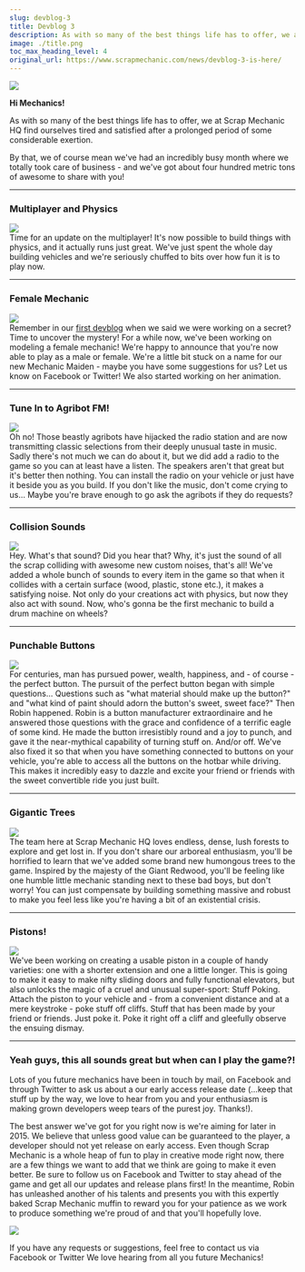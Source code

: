 ```yaml
---
slug: devblog-3
title: Devblog 3
description: As with so many of the best things life has to offer, we at Scrap Mechanic HQ find ourselves tired and satisfied after a prolonged period of some considerable exertion.
image: ./title.png
toc_max_heading_level: 4
original_url: https://www.scrapmechanic.com/news/devblog-3-is-here/
---
```


![](./title.png)

**Hi Mechanics!**

As with so many of the best things life has to offer, we at Scrap Mechanic HQ
find ourselves tired and satisfied after a prolonged period of some considerable
exertion.

<!--truncate-->

By that, we of course mean we've had an incredibly busy month where we totally
took care of business - and we've got about four hundred metric tons of awesome
to share with you!

---

### Multiplayer and Physics

![](./scrapmechanic04032015_162738601.png) <br/> Time for an update on the
multiplayer! It's now possible to build things with physics, and it actually
runs just great. We've just spent the whole day building vehicles and we're
seriously chuffed to bits over how fun it is to play now.

---

### Female Mechanic

![](./female-mechanic.png) <br/> Remember in our
[first devblog](/news/devblog-1#secret) when we said we were working on a
secret? Time to uncover the mystery! For a while now, we've been working on
modeling a female mechanic! We're happy to announce that you're now able to play
as a male or female. We're a little bit stuck on a name for our new Mechanic
Maiden - maybe you have some suggestions for us? Let us know on Facebook or
Twitter! We also started working on her animation.

---

### Tune In to Agribot FM!

![](./radio.png) <br/> Oh no! Those beastly agribots have hijacked the radio
station and are now transmitting classic selections from their deeply unusual
taste in music. Sadly there's not much we can do about it, but we did add a
radio to the game so you can at least have a listen. The speakers aren't that
great but it's better then nothing. You can install the radio on your vehicle or
just have it beside you as you build. If you don't like the music, don't come
crying to us... Maybe you're brave enough to go ask the agribots if they do
requests?

---

### Collision Sounds

![](./collision.png) <br/> Hey. What's that sound? Did you hear that? Why, it's
just the sound of all the scrap colliding with awesome new custom noises, that's
all! We've added a whole bunch of sounds to every item in the game so that when
it collides with a certain surface (wood, plastic, stone etc.), it makes a
satisfying noise. Not only do your creations act with physics, but now they also
act with sound. Now, who's gonna be the first mechanic to build a drum machine
on wheels?

---

### Punchable Buttons

![](./buttons-final.png) <br/> For centuries, man has pursued power, wealth,
happiness, and - of course - the perfect button. The pursuit of the perfect
button began with simple questions... Questions such as "what material should
make up the button?" and "what kind of paint should adorn the button's sweet,
sweet face?" Then Robin happened. Robin is a button manufacturer extraordinaire
and he answered those questions with the grace and confidence of a terrific
eagle of some kind. He made the button irresistibly round and a joy to punch,
and gave it the near-mythical capability of turning stuff on. And/or off. We've
also fixed it so that when you have something connected to buttons on your
vehicle, you're able to access all the buttons on the hotbar while driving. This
makes it incredibly easy to dazzle and excite your friend or friends with the
sweet convertible ride you just built.

---

### Gigantic Trees

![](./scrapmechanic03252015_143550552.png) <br/> The team here at Scrap Mechanic
HQ loves endless, dense, lush forests to explore and get lost in. If you don't
share our arboreal enthusiasm, you'll be horrified to learn that we've added
some brand new humongous trees to the game. Inspired by the majesty of the Giant
Redwood, you'll be feeling like one humble little mechanic standing next to
these bad boys, but don't worry! You can just compensate by building something
massive and robust to make you feel less like you're having a bit of an
existential crisis.

---

### Pistons!

![](./k-wn4am-w-awg_-vdxjc-zkizl1dh0qjlgrwca1lrkc.png) <br/> We've been working
on creating a usable piston in a couple of handy varieties: one with a shorter
extension and one a little longer. This is going to make it easy to make nifty
sliding doors and fully functional elevators, but also unlocks the magic of a
cruel and unusual super-sport: Stuff Poking. Attach the piston to your vehicle
and - from a convenient distance and at a mere keystroke - poke stuff off
cliffs. Stuff that has been made by your friend or friends. Just poke it. Poke
it right off a cliff and gleefully observe the ensuing dismay.

---

### Yeah guys, this all sounds great but when can I play the game?!

Lots of you future mechanics have been in touch by mail, on Facebook and through
Twitter to ask us about a our early access release date (...keep that stuff up
by the way, we love to hear from you and your enthusiasm is making grown
developers weep tears of the purest joy. Thanks!).

The best answer we've got for you right now is we're aiming for later in 2015.
We believe that unless good value can be guaranteed to the player, a developer
should not yet release on early access. Even though Scrap Mechanic is a whole
heap of fun to play in creative mode right now, there are a few things we want
to add that we think are going to make it even better. Be sure to follow us on
Facebook and Twitter to stay ahead of the game and get all our updates and
release plans first! In the meantime, Robin has unleashed another of his talents
and presents you with this expertly baked Scrap Mechanic muffin to reward you
for your patience as we work to produce something we're proud of and that you'll
hopefully love.

![](./muffin-final.png)

If you have any requests or suggestions, feel free to contact us via Facebook or
Twitter We love hearing from all you future Mechanics!

